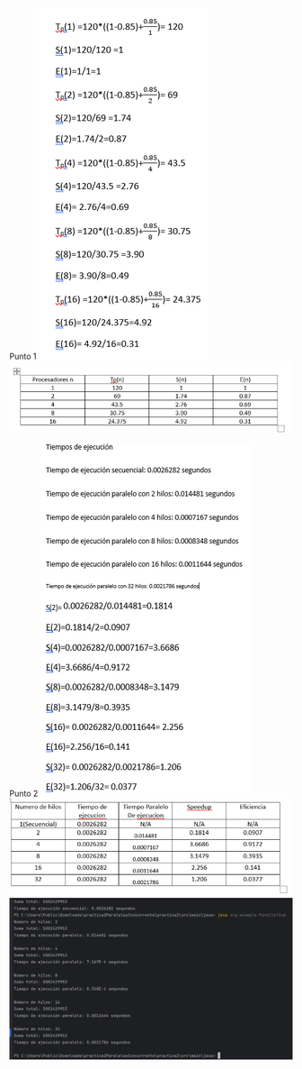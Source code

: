 Punto 1 
![img.png](img.png)
![img_1.png](img_1.png)

Punto 2
![img_2.png](img_2.png)
![img_3.png](img_3.png)
![img_4.png](img_4.png)